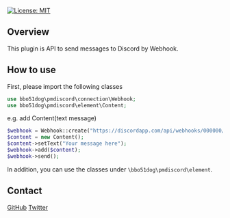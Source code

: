 [![License: MIT](https://img.shields.io/badge/License-MIT-yellow.svg)](https://github.com/bbo51dog/PMLineAPI/blob/master/LICENSE)

## Overview
This plugin is API to send messages to Discord by Webhook.

## How to use

First, please import the following classes
```php
use bbo51dog\pmdiscord\connection\Webhook;
use bbo51dog\pmdiscord\element\Content;
```

e.g.
add Content(text message)
```php
$webhook = Webhook::create("https://discordapp.com/api/webhooks/000000/xxxxxx");
$content = new Content();
$content->setText("Your message here");
$webhook->add($content);
$webhook->send();
```

In addition, you can use the classes under ``\bbo51dog\pmdiscord\element``.

## Contact
[GitHub](https://github.com/bbo51dog)
[Twitter](https://twitter.com/bbo51dog)
